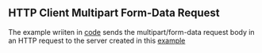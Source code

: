 ## HTTP Client Multipart Form-Data Request

The example wriiten in [code](https://github.com/aaditya29/Microservices-With-Go/blob/master/Part_9/HTTP%20Client%20for%20Parsing%20Multipart/client.go) sends the multipart/form-data request body in an HTTP request to the server created in this [example](https://github.com/aaditya29/Microservices-With-Go/blob/master/Part_9/HTTP%20Server%20For%20Sending%20Multipart/server.go) <br>